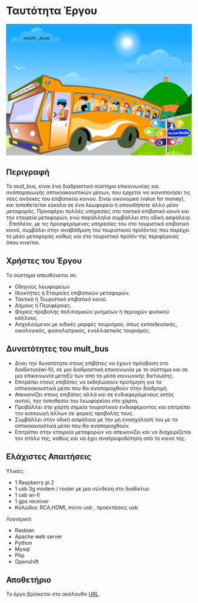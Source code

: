 # Ταυτότητα Έργου

![alt tag](images/mult_bus_1.png)

## Περιγραφή

  Το mult_bus, είναι ένα διαδραστικό σύστημα επικοινωνίας και αναπαραγωγής οπτικοακουστικών μέσων, που έρχεται να ικανοποιήσει τις νέες ανάγκες του επιβατικού κοινού. Είναι οικονομικό (value for money), και τοποθετείται εύκολα σε ένα λεωφορείο ή οποιοδήποτε άλλο μέσο μεταφοράς. Προσφέρει πολλές υπηρεσίες στο τακτικό επιβατικό κοινό και την εταιρεία μεταφορών, ενώ παράλληλα συμβάλλει στη οδική ασφάλεια. .  Επιπλέον, με τις προσφερόμενες υπηρεσίες του στο τουριστικό επιβατικό κοινό, συμβάλει στην αναβάθμιση του τουριστικού προϊόντος που παρέχει το μέσο μεταφοράς καθώς και στο τουριστικό προϊόν της περιφέρειας όπου κινείται. 

## Χρήστες του Έργου

Το σύστημα απευθύνεται σε:

* Οδηγούς λεωφορείων
* Ιδιοκτήτες ή Εταιρείες επιβατικών μεταφορών.
* Τακτικό ή Τουριστικό επιβατικό κοινό.
* Δήμους ή Περιφέρειες.
* Φορείς προβολής πολιτισμικών μνημείων ή περιοχών φυσικού κάλλους.
* Ασχολούμενοι με ειδικές μορφές τουρισμού, όπως εκπαιδευτικός, οικολογικός, φυσιολατρικός, εναλλακτικός τουρισμός.

## Δυνατότητες του mult_bus

*   Δίνει την δυνατότητα στους επιβάτες να έχουν πρόσβαση στο διαδίκτυο(wi-fi), 
σε μια διαδραστική επικοινωνία με το σύστημα και σε μια επικοινωνία μεταξύ των από τα μέσα κοινωνικής δικτύωσης.
*   Επιτρέπει στους επιβάτες να εκδηλώσουν προτίμηση για τα οπτικοακουστικά μέσα που θα αναπαραχθούν στην διαδρομή.
*   Απεικονίζει στους επιβάτες αλλά και σε ενδιαφερόμενους εκτός αυτού, την τοποθεσία του λεωφορείου στο χάρτη.
*   Προβάλλει στο χάρτη σημεία τουριστικού ενδιαφέροντος και επιτρέπει την εισαγωγή άλλων σε φορείς προβολής τους.
*   Συμβάλλει στην οδική ασφάλεια με την μη ενασχόλησή του με τα οπτικοακουστικά μέσα που θα αναπαραχθούν.
*   Επιτρέπει στην εταιρεία μεταφορών να απεικονίζει και να διαχειρίζεται τον στόλο της,
καθώς και να έχει ανατροφοδότηση από το κοινό της.

## Ελάχιστες Απαιτήσεις 

Υλικές:

* 1 Raspberry pi 2
* 1 usb 3g modem / router  με μια σύνδεση στο διαδίκτυο
* 1 usb wi-fi
* 1 gps receiver
* Καλώδια: RCA,HDMI, micro usb , προεκτάσεις usb 

Λογισμικό: 

* Rasbian
* Αpache web server
* Python
* Mysql
* Php
* Openshift


## Αποθετήριο

Το έργο βρίσκεται στο ακόλουθο [URL](https://github.com/ellak-monades-aristeias/mult_bus).
